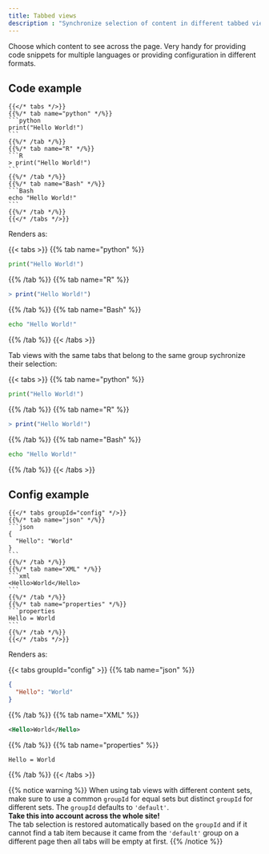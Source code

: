```yaml
---
title: Tabbed views
description : "Synchronize selection of content in different tabbed views"
---
```


Choose which content to see across the page. Very handy for providing code
snippets for multiple languages or providing configuration in different formats.

## Code example

	{{</* tabs */>}}
	{{%/* tab name="python" */%}}
	```python
	print("Hello World!")
	```
	{{%/* /tab */%}}
	{{%/* tab name="R" */%}}
	```R
	> print("Hello World!")
	```
	{{%/* /tab */%}}
	{{%/* tab name="Bash" */%}}
	```Bash
	echo "Hello World!"
	```
	{{%/* /tab */%}}
	{{</* /tabs */>}}

Renders as:

{{< tabs >}}
{{% tab name="python" %}}
```python
print("Hello World!")
```
{{% /tab %}}
{{% tab name="R" %}}
```R
> print("Hello World!")
```
{{% /tab %}}
{{% tab name="Bash" %}}
```Bash
echo "Hello World!"
```
{{% /tab %}}
{{< /tabs >}}

Tab views with the same tabs that belong to the same group sychronize their selection:

{{< tabs >}}
{{% tab name="python" %}}
```python
print("Hello World!")
```
{{% /tab %}}
{{% tab name="R" %}}
```R
> print("Hello World!")
```
{{% /tab %}}
{{% tab name="Bash" %}}
```Bash
echo "Hello World!"
```
{{% /tab %}}
{{< /tabs >}}

## Config example

	{{</* tabs groupId="config" */>}}
	{{%/* tab name="json" */%}}
	```json
	{
	  "Hello": "World"
	}
	```
	{{%/* /tab */%}}
	{{%/* tab name="XML" */%}}
	```xml
	<Hello>World</Hello>
	```
	{{%/* /tab */%}}
	{{%/* tab name="properties" */%}}
	```properties
	Hello = World
	```
	{{%/* /tab */%}}
	{{</* /tabs */>}}

Renders as:

{{< tabs groupId="config" >}}
{{% tab name="json" %}}
```json
{
  "Hello": "World"
}
```
{{% /tab %}}
{{% tab name="XML" %}}
```xml
<Hello>World</Hello>
```
{{% /tab %}}
{{% tab name="properties" %}}
```properties
Hello = World
```
{{% /tab %}}
{{< /tabs >}}

{{% notice warning %}}
When using tab views with different content sets, make sure to use a common `groupId` for equal sets but distinct
`groupId` for different sets. The `groupId` defaults to `'default'`.  
**Take this into account across the whole site!**  
The tab selection is restored automatically based on the `groupId` and if it cannot find a tab item because it came
 from the `'default'` group on a different page then all tabs will be empty at first.
{{% /notice %}}